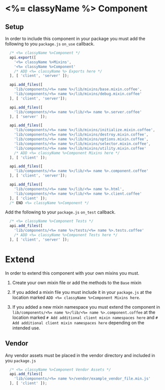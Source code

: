 # <%= classyName %> Component

## Setup

In order to include this component in your package you must add the following to you `package.js` `on_use` callback.

```javascript
  /* <%= classyName %>Component */
  api.export([
    '<%= classyName %>Mixins',
    '<%= classyName %>Component'
    /* ADD <%= classyName %> Exports here */
  ], [ 'client', 'server' ]);

  api.add_files([
    'lib/components/<%= name %>/lib/mixins/base.mixin.coffee',
    'lib/components/<%= name %>/lib/mixins/debug.mixin.coffee'
  ], [ 'client', 'server']);

  api.add_files([
    'lib/components/<%= name %>/lib/<%= name %>.server.coffee'
  ], [ 'server' ]);

  api.add_files([
    'lib/components/<%= name %>/lib/mixins/initialize.mixin.coffee',
    'lib/components/<%= name %>/lib/mixins/destroy.mixin.coffee',
    'lib/components/<%= name %>/lib/mixins/options.mixin.coffee',
    'lib/components/<%= name %>/lib/mixins/selector.mixin.coffee',
    'lib/components/<%= name %>/lib/mixins/utility.mixin.coffee'
    /* ADD <%= classyName %>Component Mixins here */
  ], [ 'client' ]);

  api.add_files([
    'lib/components/<%= name %>/lib/<%= name %>.component.coffee'
  ], [ 'client', 'server']);

  api.add_files([
    'lib/components/<%= name %>/lib/<%= name %>.html',
    'lib/components/<%= name %>/lib/<%= name %>.client.coffee'
  ], [ 'client' ]);
  /* END <%= classyName %>Component */
```

Add the following to your `package.js` `on_test` callback.

```javascript
  /* <%= classyName %>Component Tests */
  api.add_files([
    'lib/components/<%= name %>/tests/<%= name %>.tests.coffee'
    /* ADD <%= classyName %>Component Tests here */
  ], [ 'client', 'server' ]);
```

# Extend

In order to extend this component with your own mixins you must.

1. Create your own mixin file or add the methods to the `Base` mixin

2. If you added a mixin file you must include it in your `package.js` at the location marked `ADD <%= classyName %>Component Mixins here`.

3. If you added a new mixin namespace you must extend the component in `lib/components/<%= name %>/lib/<%= name %>.component.coffee`
    at the location marked `# Add additional client mixin namespaces here` and `# Add additional client mixin namespaces here`
    depending on the intended use.

## Vendor

Any vendor assets must be placed in the vendor directory and included in you `package.js`

```javascript
  /* <%= classyName %>Component Vendor Assets */
  api.add_files([
    'lib/components/<%= name %>/vendor/example_vendor_file.min.js'
  ], [ 'client' ]);
```
